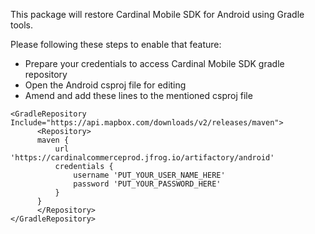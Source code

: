 This package will restore Cardinal Mobile SDK for Android using Gradle tools. 

Please following these steps to enable that feature:

- Prepare your credentials to access Cardinal Mobile SDK gradle repository
- Open the Android csproj file for editing
- Amend and add these lines to the mentioned csproj file

```
<GradleRepository Include="https://api.mapbox.com/downloads/v2/releases/maven">
      <Repository>
      maven {
          url 'https://cardinalcommerceprod.jfrog.io/artifactory/android'
          credentials {
              username 'PUT_YOUR_USER_NAME_HERE'
              password 'PUT_YOUR_PASSWORD_HERE'
          }
      }
      </Repository>
</GradleRepository>
```